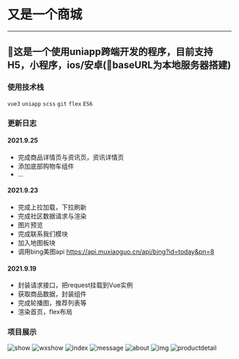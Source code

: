# 又是一个商城
---
## 🛒这是一个使用uniapp跨端开发的程序，目前支持H5，小程序，ios/安卓(👀baseURL为本地服务器搭建)

### 使用技术栈
```vue3``` ```uniapp``` ```scss``` ```git``` ```flex``` ```ES6```

### 更新日志

#### 2021.9.25
- 完成商品详情页与资讯页，资讯详情页
- 添加底部购物车组件
- ...

#### 2021.9.23
- 完成上拉加载，下拉刷新
- 完成社区数据请求与渲染
- 图片预览
- 完成联系我们模块
- 加入地图板块
- 调用bing美图api  https://api.muxiaoguo.cn/api/bing?id=today&pn=8

#### 2021.9.19
- 封装请求接口，把request挂载到Vue实例
- 获取商品数据，封装组件
- 完成轮播图，推荐列表等
- 渲染首页，flex布局


### 项目展示
![show](/showimg/展示.gif) ![wxshow](/showimg/小程序展示.gif) 
![index](/showimg/首页.png)  ![message](/showimg/资讯.png)
![about](/showimg/联系我们.png)  ![img](/showimg/社区图片.png)
![productdetail](/showimg/商品详情.png)
